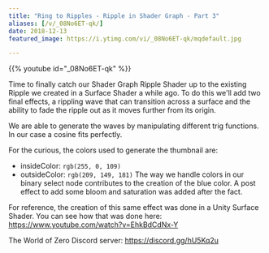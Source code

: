 ```yaml
---
title: "Ring to Ripples - Ripple in Shader Graph - Part 3"
aliases: [/v/_08No6ET-qk/]
date: 2018-12-13
featured_image: https://i.ytimg.com/vi/_08No6ET-qk/mqdefault.jpg

---
```


{{% youtube id="_08No6ET-qk" %}}

Time to finally catch our Shader Graph Ripple Shader up to the existing Ripple we created in a Surface Shader a while ago. To do this we'll add two final effects, a rippling wave that can transition across a surface and the ability to fade the ripple out as it moves further from its origin.

We are able to generate the waves by manipulating different trig functions. In our case a cosine fits perfectly.

For the curious, the colors used to generate the thumbnail are:
* insideColor: `rgb(255, 0, 109)`
* outsideColor: `rgb(209, 149, 181)`
The way we handle colors in our binary select node contributes to the creation of the blue color. A post effect to add some bloom and saturation was added after the fact.

For reference, the creation of this same effect was done in a Unity Surface Shader. You can see how that was done here: https://www.youtube.com/watch?v=EhkBdCdNx-Y

The World of Zero Discord server: https://discord.gg/hU5Kq2u